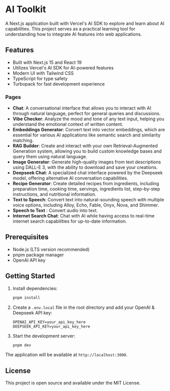 # AI Toolkit

A Next.js application built with Vercel's AI SDK to explore and learn about AI capabilities. This project serves as a practical learning tool for understanding how to integrate AI features into web applications.

## Features

- Built with Next.js 15 and React 19
- Utilizes Vercel's AI SDK for AI-powered features
- Modern UI with Tailwind CSS
- TypeScript for type safety
- Turbopack for fast development experience

### Pages

- **Chat**: A conversational interface that allows you to interact with AI through natural language, perfect for general queries and discussions.
- **Vibe Checker**: Analyze the mood and tone of any text input, helping you understand the emotional context of written content.
- **Embeddings Generator**: Convert text into vector embeddings, which are essential for various AI applications like semantic search and similarity matching.
- **RAG Builder**: Create and interact with your own Retrieval-Augmented Generation system, allowing you to build custom knowledge bases and query them using natural language.
- **Image Generator**: Generate high-quality images from text descriptions using DALL-E 3, with the ability to download and save your creations.
- **Deepseek Chat**: A specialized chat interface powered by the Deepseek model, offering alternative AI conversation capabilities.
- **Recipe Generator**: Create detailed recipes from ingredients, including preparation time, cooking time, servings, ingredients list, step-by-step instructions, and nutritional information.
- **Text to Speech**: Convert text into natural-sounding speech with multiple voice options, including Alloy, Echo, Fable, Onyx, Nova, and Shimmer.
- **Speech to Text** : Convert audio into text.
- **Internet Search Chat**: Chat with AI while having access to real-time internet search capabilities for up-to-date information.

## Prerequisites

- Node.js (LTS version recommended)
- pnpm package manager
- OpenAI API key

## Getting Started

1. Install dependencies:

   ```bash
   pnpm install
   ```

2. Create a `.env.local` file in the root directory and add your OpenAI & Deepseek API key:

   ```
   OPENAI_API_KEY=your_api_key_here
   DEEPSEEK_API_KEY=your_api_key_here
   ```

3. Start the development server:
   ```bash
   pnpm dev
   ```

The application will be available at `http://localhost:3000`.

## License

This project is open source and available under the MIT License.
